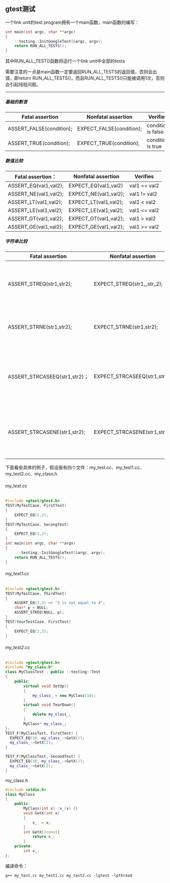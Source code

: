 ## gtest测试

一个link unit的test program拥有一个main函数，main函数的编写：

```c++
int main(int argc, char **argc)
{
    ::testing::InitGoogleTest(&argc, argv);
    return RUN_ALL_TESTS();
}
```

其中RUN_ALL_TEST()函数将运行一个link unit中全部的tests

需要注意的一点是main函数一定要返回RUN_ALL_TESTS的返回值，否则会出错，即return RUN_ALL_TESTS()，而且RUN_ALL_TESTS()只能被调用1次，否则会引起线程问题。

---



##### 基础的断言

| Fatal assertion          | Nonfatal assertion       | Verifies           |
| ------------------------ | ------------------------ | ------------------ |
| ASSERT_FALSE(condition); | EXPECT_FALSE(condition); | condition is false |
| ASSERT_TRUE(condition);  | EXPECT_TRUE(condition);  | condition is true  |



##### 数值比较

| Fatal assertion：     | Nonfatal assertion    | Verifies     |
| --------------------- | --------------------- | ------------ |
| ASSERT_EQ(val1,val2); | EXPECT_EQ(val1,val2)  | val1 == val2 |
| ASSERT_NE(val1,val2); | EXPECT_NE(val1,val2); | val1 != val2 |
| ASSERT_LT(val1,val2); | EXPECT_LT(val1,val2); | val1 < val2  |
| ASSERT_LE(val1,val2); | EXPECT_LE(val1,val2); | val1 <= val2 |
| ASSERT_GT(val1,val2); | EXPECT_GT(val1,val2); | val1 > val2  |
| ASSERT_GE(val1,val2); | EXPECT_GE(val1,val2); | val1 >= val2 |



##### 字符串比较

| Fatal assertion               | Nonfatal assertion           | Verifies                                                |
| ----------------------------- | ---------------------------- | ------------------------------------------------------- |
| ASSERT_STREQ(str1,str2);      | EXPECT_STREQ(str1,_str_2);   | the two C strings have the same content                 |
| ASSERT_STRNE(str1,str2);      | EXPECT_STRNE(str1,str2);     | the two C strings have different content                |
| ASSERT_STRCASEEQ(str1,str2)； | EXPECT_STRCASEEQ(str1,str2); | the two C strings have the same content, ignoring case  |
| ASSERT_STRCASENE(str1,str2);  | EXPECT_STRCASENE(str1,str2); | the two C strings have different content, ignoring case |



下面看些具体的例子，假设我有四个文件：my_test.cc、my_test1.cc、my_test2.cc、my_class.h

###### my_test.cc

```c++
#include <gtest/gtest.h>
TEST(MyTestCase, FirstTest)
{
    EXPECT_EQ(2,2);
}
TEST(MyTestCase, SecongTest)
{
    EXPECT_EQ(2,2);
}
int main(int argc, char **argv)
{
     ::testing::InitGoogleTest(&argc, argv);
    return RUN_ALL_TESTS();
}
```

###### my_test1.cc

```c++
#include <gtest/gtest.h>
TEST(MyTestCase, ThirdTest)
{
    ASSERT_EQ(3,3) << "3 is not equal to 4";
    char* p = NULL;
    ASSERT_STREQ(NULL, p);
}
TEST(YourTestCase, FirstTest)
{
    EXPECT_EQ(3,3);
}
```

###### my_test2.cc

```c++
#include <gtest/gtest.h>
#include "my_class.h"
class MyClassTest : public ::testing::Test
{
	public:
		virtual void SetUp()
        {
        	my_class_ = new MyClass(10);
        }
        virtual void TearDown()
        {
        	delete my_class_;
        }
        MyClass* my_class_;
};
TEST_F(MyClassTest, FirstTest) {
  EXPECT_EQ(10, my_class_->GetX());
  my_class_->SetX(2);
}

TEST_F(MyClassTest, SecondTest) {
  EXPECT_EQ(10, my_class_->GetX());
  my_class_->SetX(2);
}
```



my_class.h

```c++
#include <stdio.h>
class MyClass
{
    public:
    	MyClass(int x) :x_(x) {}
    	void SetX(int x)
        {
            x_  = x;
        }
		int GetX()const{
			return x_;    
		}
	private:
		int x_;
};
```



编译命令：

`g++ my_test.cc my_test1.cc my_test2.cc -lgtest -lpthread`































